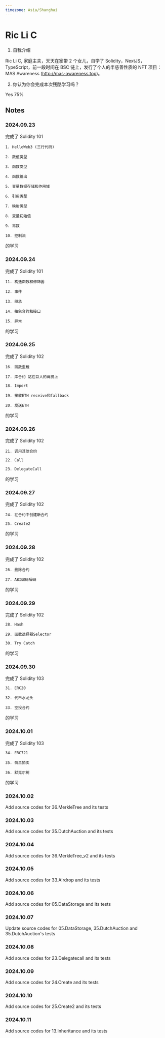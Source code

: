 ```yaml
---
timezone: Asia/Shanghai
---
```


# Ric Li C

1. 自我介绍

Ric Li C, 家庭主夫，天天在家带 2 个女儿，自学了 Solidity，NextJS，TypeScript，前一段时间在 BSC 链上，发行了个人的半慈善性质的 NFT 项目：MAS Awareness (http://mas-awareness.top)。

2. 你认为你会完成本次残酷学习吗？

Yes 75%

## Notes

<!-- Content_START -->

### 2024.09.23

完成了 Solidity 101

    1. HelloWeb3 (三行代码)

    2. 数值类型

    3. 函数类型

    4. 函数输出

    5. 变量数据存储和作用域

    6. 引用类型

    7. 映射类型

    8. 变量初始值

    9. 常数

    10. 控制流

的学习

### 2024.09.24

完成了 Solidity 101

    11. 构造函数和修饰器

    12. 事件

    13. 继承

    14. 抽象合约和接口

    15. 异常

的学习

### 2024.09.25

完成了 Solidity 102

    16. 函数重载

    17. 库合约 站在巨人的肩膀上

    18. Import

    19. 接收ETH receive和fallback

    20. 发送ETH

的学习

### 2024.09.26

完成了 Solidity 102

    21. 调用其他合约

    22. Call

    23. DelegateCall

的学习

### 2024.09.27

完成了 Solidity 102

    24. 在合约中创建新合约

    25. Create2

的学习

### 2024.09.28

完成了 Solidity 102

    26. 删除合约

    27. ABI编码解码

的学习

### 2024.09.29

完成了 Solidity 102

    28. Hash

    29. 函数选择器Selector

    30. Try Catch

的学习

### 2024.09.30

完成了 Solidity 103

    31. ERC20

    32. 代币水龙头

    33. 空投合约

的学习

### 2024.10.01

完成了 Solidity 103

    34. ERC721

    35. 荷兰拍卖

    36. 默克尔树

的学习

### 2024.10.02

Add source codes for 36.MerkleTree and its tests

### 2024.10.03

Add source codes for 35.DutchAuction and its tests

### 2024.10.04

Add source codes for 36.MerkleTree_v2 and its tests

### 2024.10.05

Add source codes for 33.Airdrop and its tests

### 2024.10.06

Add source codes for 05.DataStorage and its tests

### 2024.10.07

Update source codes for 05.DataStorage, 35.DutchAuction and 35.DutchAuction's tests

### 2024.10.08

Add source codes for 23.Delegatecall and its tests

### 2024.10.09

Add source codes for 24.Create and its tests

### 2024.10.10

Add source codes for 25.Create2 and its tests

### 2024.10.11

Add source codes for 13.Inheritance and its tests

<!-- Content_END -->
